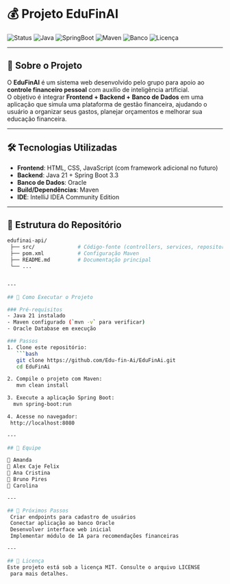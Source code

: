 # 💰 Projeto EduFinAI

![Status](https://img.shields.io/badge/status-em%20desenvolvimento-yellow)
![Java](https://img.shields.io/badge/java-21-blue)
![SpringBoot](https://img.shields.io/badge/SpringBoot-3.3-green)
![Maven](https://img.shields.io/badge/build-Maven-orange)
![Banco](https://img.shields.io/badge/DB-Oracle-red)
![Licença](https://img.shields.io/badge/licença-MIT-green)

---

## 📌 Sobre o Projeto

O **EduFinAI** é um sistema web desenvolvido pelo grupo para apoio ao **controle financeiro pessoal** com auxílio de inteligência artificial.  
O objetivo é integrar **Frontend + Backend + Banco de Dados** em uma aplicação que simula uma plataforma de gestão financeira, ajudando o usuário a organizar seus gastos, planejar orçamentos e melhorar sua educação financeira.

---

## 🛠️ Tecnologias Utilizadas

- **Frontend**: HTML, CSS, JavaScript (com framework adicional no futuro)  
- **Backend**: Java 21 + Spring Boot 3.3  
- **Banco de Dados**: Oracle  
- **Build/Dependências**: Maven  
- **IDE**: IntelliJ IDEA Community Edition  

---

## 📂 Estrutura do Repositório

```bash
edufinai-api/
 ├── src/              # Código-fonte (controllers, services, repositories, models)
 ├── pom.xml           # Configuração Maven
 ├── README.md         # Documentação principal
 └── ... 


---

## 🚀 Como Executar o Projeto

### Pré-requisitos
- Java 21 instalado  
- Maven configurado (`mvn -v` para verificar)  
- Oracle Database em execução  

### Passos
1. Clone este repositório:  
   ```bash
   git clone https://github.com/Edu-fin-Ai/EduFinAi.git
   cd EduFinAi

2. Compile o projeto com Maven:
   mvn clean install

3. Execute a aplicação Spring Boot:
  mvn spring-boot:run

4. Acesse no navegador:
 http://localhost:8080

---

## 👥 Equipe

🙂 Amanda
🙂 Alex Caje Felix
🙂 Ana Cristina
🙂 Bruno Pires
🙂 Carolina

---

## 📌 Próximos Passos
 Criar endpoints para cadastro de usuários
 Conectar aplicação ao banco Oracle
 Desenvolver interface web inicial
 Implementar módulo de IA para recomendações financeiras

---

## 📜 Licença
Este projeto está sob a licença MIT. Consulte o arquivo LICENSE
 para mais detalhes.
